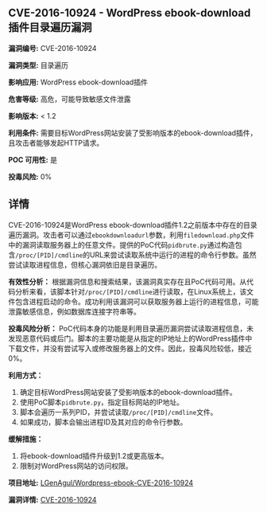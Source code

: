 ## CVE-2016-10924 - WordPress ebook-download插件目录遍历漏洞

**漏洞编号:** CVE-2016-10924

**漏洞类型:** 目录遍历

**影响应用:** WordPress ebook-download插件

**危害等级:** 高危，可能导致敏感文件泄露

**影响版本:** < 1.2

**利用条件:** 需要目标WordPress网站安装了受影响版本的ebook-download插件，且攻击者能够发起HTTP请求。

**POC 可用性:** 是

**投毒风险:** 0%

## 详情

CVE-2016-10924是WordPress ebook-download插件1.2之前版本中存在的目录遍历漏洞。攻击者可以通过`ebookdownloadurl`参数，利用`filedownload.php`文件中的漏洞读取服务器上的任意文件。提供的PoC代码`pidbrute.py`通过构造包含`/proc/[PID]/cmdline`的URL来尝试读取系统中运行的进程的命令行参数。虽然尝试读取进程信息，但核心漏洞依旧是目录遍历。 

**有效性分析：**
根据漏洞信息和搜索结果，该漏洞真实存在且PoC代码可用。从代码分析来看，该脚本针对`/proc/[PID]/cmdline`进行读取，在Linux系统上，该文件包含进程启动的命令。成功利用该漏洞可以获取服务器上运行的进程信息，可能泄露敏感信息，例如数据库连接字符串等。

**投毒风险分析：**
PoC代码本身的功能是利用目录遍历漏洞尝试读取进程信息，未发现恶意代码或后门。脚本的主要功能是从指定的IP地址上的WordPress插件中下载文件，并没有尝试写入或修改服务器上的文件。因此，投毒风险较低，接近0%。

**利用方式：**
1.  确定目标WordPress网站安装了受影响版本的ebook-download插件。
2.  使用PoC脚本`pidbrute.py`，指定目标网站的IP地址。
3.  脚本会遍历一系列PID，并尝试读取`/proc/[PID]/cmdline`文件。
4.  如果成功，脚本会输出进程ID及其对应的命令行参数。

**缓解措施：**
1.  将ebook-download插件升级到1.2或更高版本。
2.  限制对WordPress网站的访问权限。

**项目地址:** [LGenAgul/Wordpress-ebook-CVE-2016-10924](https://github.com/LGenAgul/Wordpress-ebook-CVE-2016-10924)

**漏洞详情:** [CVE-2016-10924](https://nvd.nist.gov/vuln/detail/CVE-2016-10924)